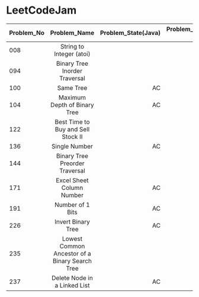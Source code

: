# LeetCodeJam


| Problem_No| Problem_Name  				                  | Problem_State(Java) | Problem_State (C#) |
| --------- |:----------------------------------------------: | -------------------:|-------------------:|
| 008	    | String to Integer (atoi) 	                      |                     |                    |
| 094	    | Binary Tree Inorder Traversal                   |                     |                    |
| 100 	    | Same Tree                                       |          AC         |                    |
| 104	    | Maximum Depth of Binary Tree                    |          AC         |         AC         |
| 122	    | Best Time to Buy and Sell Stock II              |                     |                    |
| 136	    | Single Number                                   |          AC         |         AC         |
| 144	    | Binary Tree Preorder Traversal                  |                     |                    |
| 171	    | Excel Sheet Column Number                       |          AC         |                    |
| 191	    | Number of 1 Bits     	        	              |          AC         |                    |
| 226	    | Invert Binary Tree     	        	          |          AC         |                    |
| 235	    | Lowest Common Ancestor of a Binary Search Tree  |                     |                    |
| 237	    | Delete Node in a Linked List                    |          AC         |         AC         |
